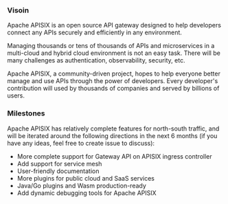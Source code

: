 <!--
#
# Licensed to the Apache Software Foundation (ASF) under one or more
# contributor license agreements.  See the NOTICE file distributed with
# this work for additional information regarding copyright ownership.
# The ASF licenses this file to You under the Apache License, Version 2.0
# (the "License"); you may not use this file except in compliance with
# the License.  You may obtain a copy of the License at
#
#     http://www.apache.org/licenses/LICENSE-2.0
#
# Unless required by applicable law or agreed to in writing, software
# distributed under the License is distributed on an "AS IS" BASIS,
# WITHOUT WARRANTIES OR CONDITIONS OF ANY KIND, either express or implied.
# See the License for the specific language governing permissions and
# limitations under the License.
#
-->

### Visoin

Apache APISIX is an open source API gateway designed to help developers connect any APIs securely and efficiently in any environment.

Managing thousands or tens of thousands of APIs and microservices in a multi-cloud and hybrid cloud environment is not an easy task.
There will be many challenges as authentication, observability, security, etc.

Apache APISIX, a community-driven project, hopes to help everyone better manage and use APIs through the power of developers.
Every developer's contribution will used by thousands of companies and served by billions of users.

### Milestones

Apache APISIX has relatively complete features for north-south traffic,
and will be iterated around the following directions in the next 6 months (if you have any ideas, feel free to create issue to discuss):
- More complete support for Gateway API on APISIX ingress controller
- Add support for service mesh
- User-friendly documentation
- More plugins for public cloud and SaaS services
- Java/Go plugins and Wasm production-ready
- Add dynamic debugging tools for Apache APISIX
